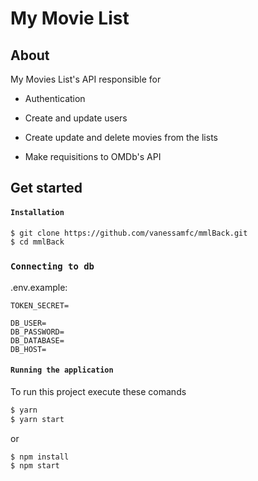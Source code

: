 # My Movie List

## About

My Movies List's API responsible for

- Authentication
- Create and update users
- Create update and delete movies from the lists

- Make requisitions to OMDb's API

## Get started

#### `Installation`

```sh
$ git clone https://github.com/vanessamfc/mmlBack.git
$ cd mmlBack
```

### `Connecting to db`

.env.example:

```
TOKEN_SECRET=

DB_USER=
DB_PASSWORD=
DB_DATABASE=
DB_HOST=
```

#### `Running the application`

To run this project execute these comands

```sh
$ yarn
$ yarn start
```

or

```sh
$ npm install
$ npm start
```
